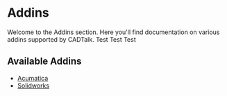 # Addins

Welcome to the Addins section. Here you'll find documentation on various addins supported by CADTalk. Test Test Test

## Available Addins

- [Acumatica](acumatica/index.md)
- [Solidworks](solidworks/index.md)